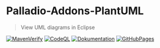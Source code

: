 # Palladio-Addons-PlantUML
> View UML diagrams in Eclipse

[![MavenVerify](https://github.com/PalladioSimulator/Palladio-Addons-PlantUML/actions/workflows/maven-verify.yml/badge.svg)](https://github.com/PalladioSimulator/Palladio-Addons-PlantUML/actions/workflows/maven-verify.yml) [![CodeQL](https://github.com/PalladioSimulator/Palladio-Addons-PlantUML/actions/workflows/codeql-analysis.yml/badge.svg)](https://github.com/PalladioSimulator/Palladio-Addons-PlantUML/actions/workflows/codeql-analysis.yml) [![Dokumentation](https://github.com/PalladioSimulator/Palladio-Addons-PlantUML/actions/workflows/build_latex.yml/badge.svg)](https://github.com/PalladioSimulator/Palladio-Addons-PlantUML/actions/workflows/build_latex.yml) [![GitHubPages](https://github.com/PalladioSimulator/Palladio-Addons-PlantUML/actions/workflows/pages/pages-build-deployment/badge.svg)](https://github.com/PalladioSimulator/Palladio-Addons-PlantUML/actions/workflows/pages/pages-build-deployment)
